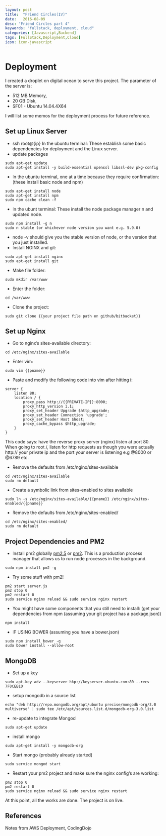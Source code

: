 ```yaml
---
layout: post
title:  "Friend Circles(IV)"
date:   2016-08-09
desc: "Friend Circles part 4"
keywords: "fullstack, deployment, cloud"
categories: [Javascript,Backend]
tags: [FullStack,Deployment,Cloud]
icon: icon-javascript
---
```

# Deployment
I created a droplet on digital ocean to serve this project. The parameter of the server is:  

* 512 MB Memory,
* 20 GB Disk,
* SF01 - Ubuntu 14.04.4X64  

I will list some memos for the deployment process for future reference.  

## Set up Linux Server
* ssh root@{ip} In the ubuntu terminal: These establish some basic dependencies for deployment and the Linux server.  
* update packages  
```
sudo apt-get update
sudo apt-get install -y build-essential openssl libssl-dev pkg-config
```
* In the ubuntu terminal, one at a time because they require confirmation: (these install basic node and npm)  
```
sudo apt-get install node
sudo apt-get install npm
sudo npm cache clean -f
```
* In the ubunt terminal: These install the node package manager n and updated node.  
```
sudo npm install -g n
sudo n stable (or whichever node version you want e.g. 5.9.0)
```
* node -v should give you the stable version of node, or the version that you just installed.  
* Install NGINX and git:  
```
sudo apt-get install nginx
sudo apt-get install git
```
* Make file folder:
```
sudo mkdir /var/www
```
* Enter the folder:
```
cd /var/www
```
* Clone the project: 
```
sudo git clone {{your project file path on github/bitbucket}}
```

## Set up Nginx

* Go to nginx’s sites-available directory:
```
cd /etc/nginx/sites-available
```
* Enter vim: 
```
sudo vim {{pname}}
```
* Paste and modify the following code into vim after hitting i:
```
server {
    listen 80;
    location / {
        proxy_pass http://{{PRIVATE-IP}}:8000;
        proxy_http_version 1.1;
        proxy_set_header Upgrade $http_upgrade;
        proxy_set_header Connection 'upgrade';
        proxy_set_header Host $host;
        proxy_cache_bypass $http_upgrade;
    }
}
```
This code says: have the reverse proxy server (nginx) listen at port 80. When going to root /, listen for http requests as though you were actually http:// your private ip and the port your server is listening e.g @8000 or @6789 etc.  

* Remove the defaults from /etc/nginx/sites-available  
```
cd /etc/nginx/sites-available  
sudo rm default
```
* Create a symbolic link from sites-enabled to sites available
```
sudo ln -s /etc/nginx/sites-available/{{pname}} /etc/nginx/sites-enabled/{{pname}}
```
* Remove the defaults from /etc/nginx/sites-enabled/
```
cd /etc/nginx/sites-enabled/ 
sudo rm default
```

## Project Dependencies and PM2
* Install pm2 globally [pm2.5](https://www.npmjs.com/package/pm2.5) or [pm2](https://www.npmjs.com/package/pm2). This is a production process manager that allows us to run node processes in the background.
```
sudo npm install pm2 -g
```
* Try some stuff with pm2!
```
pm2 start server.js
pm2 stop 0
pm2 restart 0
sudo service nginx reload && sudo service nginx restart
```
* You might have some components that you still need to install: (get your dependencies from npm (assuming your git project has a package.json))
```
npm install
```
* IF USING BOWER (assuming you have a bower.json)
```
sudo npm install bower -g
sudo bower install --allow-root
```
## MongoDB
* Set up a key
```
sudo apt-key adv --keyserver hkp://keyserver.ubuntu.com:80 --recv 7F0CEB10
```
* setup mongodb in a source list
```
echo "deb http://repo.mongodb.org/apt/ubuntu precise/mongodb-org/3.0 multiverse" | sudo tee /etc/apt/sources.list.d/mongodb-org-3.0.list
```
* re-update to integrate Mongod
```
sudo apt-get update
```
* install mongo
```
sudo apt-get install -y mongodb-org
```
* Start mongo (probably already started)
```
sudo service mongod start
```
* Restart your pm2 project and make sure the nginx config’s are working:
```
pm2 stop 0
pm2 restart 0
sudo service nginx reload && sudo service nginx restart

```
At this point, all the works are done. The project is on live.

## References
Notes from AWS Deployment, CodingDojo
